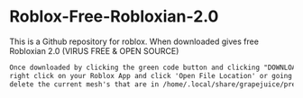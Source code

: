 # Roblox-Free-Robloxian-2.0
This is a Github repository for roblox. When downloaded gives free Robloxian 2.0 (VIRUS FREE &amp; OPEN SOURCE)

```markdown
Once downloaded by clicking the green code button and clicking "DOWNLOAD ZIP" button and putting it in your desktop
right click on your Roblox App and click 'Open File Location' or going into your files and going to /home/.local/share/grapejuice/prefixes/roblox_game/drive_c/Program Files (x86)/Roblox/Versions/version-44af1822dccd494d/content/avatar/meshes
delete the current mesh's that are in /home/.local/share/grapejuice/prefixes/roblox_game/drive_c/Program Files (x86)/Roblox/Versions/version-44af1822dccd494d/content/avatar/meshes paste in the meshes from this github repository and done! Make sure the games your are playing are in R6 and not R15 Also make sure your avatar is blocky like this...
